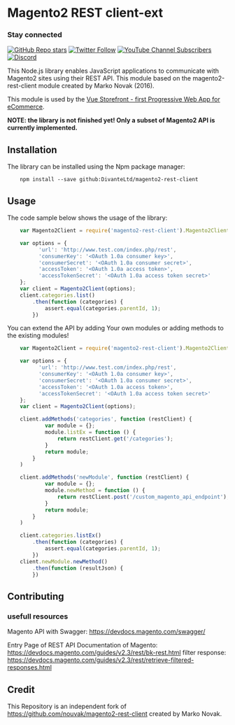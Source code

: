 # Magento2 REST client-ext


### Stay connected

[![GitHub Repo stars](https://img.shields.io/github/stars/vuestorefront/vue-storefront?style=social)](https://github.com/vuestorefront/vue-storefront)
[![Twitter Follow](https://img.shields.io/twitter/follow/vuestorefront?style=social)](https://twitter.com/vuestorefront)
[![YouTube Channel Subscribers](https://img.shields.io/youtube/channel/subscribers/UCkm1F3Cglty3CE1QwKQUhhg?style=social)](https://www.youtube.com/c/VueStorefront)
[![Discord](https://img.shields.io/discord/770285988244750366?label=join%20discord&logo=Discord&logoColor=white)](https://discord.vuestorefront.io)

This Node.js library enables JavaScript applications to communicate with Magento2 sites using their REST API.
This module based on the magento2-rest-client module created by Marko Novak (2016).

This module is used by the [Vue Storefront - first Progressive Web App for eCommerce](https://github.com/DivanteLtd/vue-storefront).

**NOTE: the library is not finished yet! Only a subset of Magento2 API is currently implemented.**


## Installation

The library can be installed using the Npm package manager:

```
    npm install --save github:DivanteLtd/magento2-rest-client
```

## Usage

The code sample below shows the usage of the library:

```javascript
    var Magento2Client = require('magento2-rest-client').Magento2Client;

    var options = {
          'url': 'http://www.test.com/index.php/rest',
          'consumerKey': '<OAuth 1.0a consumer key>',
          'consumerSecret': '<OAuth 1.0a consumer secret>',
          'accessToken': '<OAuth 1.0a access token>',
          'accessTokenSecret': '<OAuth 1.0a access token secret>'
    };
    var client = Magento2Client(options);
    client.categories.list()
        .then(function (categories) {
            assert.equal(categories.parentId, 1);
        })
```

You can extend the API by adding Your own modules or adding methods to the existing modules!
```javascript
    var Magento2Client = require('magento2-rest-client').Magento2Client;

    var options = {
          'url': 'http://www.test.com/index.php/rest',
          'consumerKey': '<OAuth 1.0a consumer key>',
          'consumerSecret': '<OAuth 1.0a consumer secret>',
          'accessToken': '<OAuth 1.0a access token>',
          'accessTokenSecret': '<OAuth 1.0a access token secret>'
    };
    var client = Magento2Client(options);

    client.addMethods('categories', function (restClient) {
            var module = {};
            module.listEx = function () {
                return restClient.get('/categories');
            }
            return module;
        }
    )

    client.addMethods('newModule', function (restClient) {
            var module = {};
            module.newMethod = function () {
                return restClient.post('/custom_magento_api_endpoint');
            }
            return module;
        }
    )

    client.categories.listEx()
        .then(function (categories) {
            assert.equal(categories.parentId, 1);
        })
    client.newModule.newMethod()
        .then(function (resultJson) {
        })
```


## Contributing

### usefull resources

Magento API with Swagger: https://devdocs.magento.com/swagger/

Entry Page of REST API Documentation of Magento: https://devdocs.magento.com/guides/v2.3/rest/bk-rest.html
filter response: https://devdocs.magento.com/guides/v2.3/rest/retrieve-filtered-responses.html

## Credit

This Repository is an independent fork of https://github.com/nouvak/magento2-rest-client created by Marko Novak.
